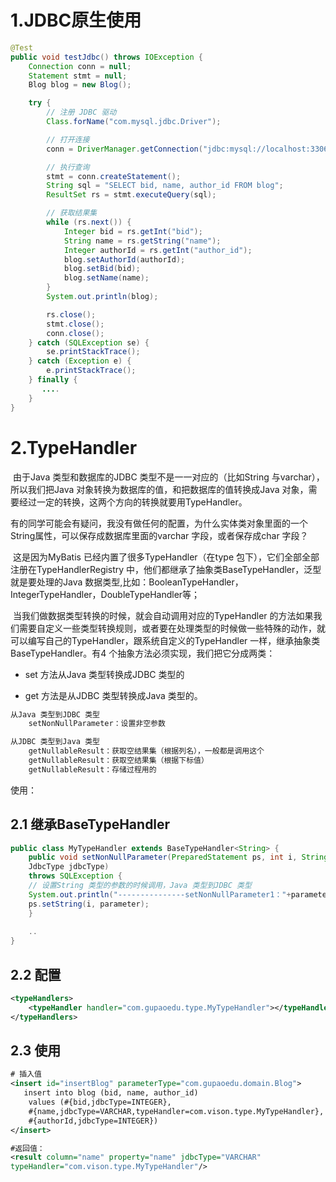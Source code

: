 # 1.JDBC原生使用

```java
@Test
public void testJdbc() throws IOException {
    Connection conn = null;
    Statement stmt = null;
    Blog blog = new Blog();

    try {
        // 注册 JDBC 驱动
        Class.forName("com.mysql.jdbc.Driver");

        // 打开连接
        conn = DriverManager.getConnection("jdbc:mysql://localhost:3306/test-mybatis", "root", "123456");

        // 执行查询
        stmt = conn.createStatement();
        String sql = "SELECT bid, name, author_id FROM blog";
        ResultSet rs = stmt.executeQuery(sql);

        // 获取结果集
        while (rs.next()) {
            Integer bid = rs.getInt("bid");
            String name = rs.getString("name");
            Integer authorId = rs.getInt("author_id");
            blog.setAuthorId(authorId);
            blog.setBid(bid);
            blog.setName(name);
        }
        System.out.println(blog);

        rs.close();
        stmt.close();
        conn.close();
    } catch (SQLException se) {
        se.printStackTrace();
    } catch (Exception e) {
        e.printStackTrace();
    } finally {
       ....
    }
}
```

# 2.TypeHandler 

​		由于Java 类型和数据库的JDBC 类型不是一一对应的（比如String 与varchar），所以我们把Java 对象转换为数据库的值，和把数据库的值转换成Java 对象，需要经过一定的转换，这两个方向的转换就要用TypeHandler。
​		

​		有的同学可能会有疑问，我没有做任何的配置，为什么实体类对象里面的一个String属性，可以保存成数据库里面的varchar 字段，或者保存成char 字段？

​		这是因为MyBatis 已经内置了很多TypeHandler（在type 包下），它们全部全部注册在TypeHandlerRegistry 中，他们都继承了抽象类BaseTypeHandler，泛型就是要处理的Java 数据类型,比如：BooleanTypeHandler，IntegerTypeHandler，DoubleTypeHandler等；



​		当我们做数据类型转换的时候，就会自动调用对应的TypeHandler 的方法如果我们需要自定义一些类型转换规则，或者要在处理类型的时候做一些特殊的动作，就可以编写自己的TypeHandler，跟系统自定义的TypeHandler 一样，继承抽象类BaseTypeHandler<T>。有4 个抽象方法必须实现，我们把它分成两类：

- set 方法从Java 类型转换成JDBC 类型的

- get 方法是从JDBC 类型转换成Java 类型的。

```java
从Java 类型到JDBC 类型
	setNonNullParameter：设置非空参数

从JDBC 类型到Java 类型
	getNullableResult：获取空结果集（根据列名），一般都是调用这个
	getNullableResult：获取空结果集（根据下标值）
	getNullableResult：存储过程用的
```

使用：

## 2.1 继承BaseTypeHandler

```java
public class MyTypeHandler extends BaseTypeHandler<String> {
    public void setNonNullParameter(PreparedStatement ps, int i, String parameter,
    JdbcType jdbcType)
    throws SQLException {
    // 设置String 类型的参数的时候调用，Java 类型到JDBC 类型
    System.out.println("---------------setNonNullParameter1："+parameter);
    ps.setString(i, parameter);
    }
    
    ..
}       
```



## 2.2 配置

```xml
<typeHandlers>
	<typeHandler handler="com.gupaoedu.type.MyTypeHandler"></typeHandler>
</typeHandlers>
```



## 2.3 使用

```xml
# 插入值
<insert id="insertBlog" parameterType="com.gupaoedu.domain.Blog">
   insert into blog (bid, name, author_id)
	values (#{bid,jdbcType=INTEGER},
	#{name,jdbcType=VARCHAR,typeHandler=com.vison.type.MyTypeHandler},
	#{authorId,jdbcType=INTEGER})
</insert>

#返回值：
<result column="name" property="name" jdbcType="VARCHAR"
typeHandler="com.vison.type.MyTypeHandler"/>
```

